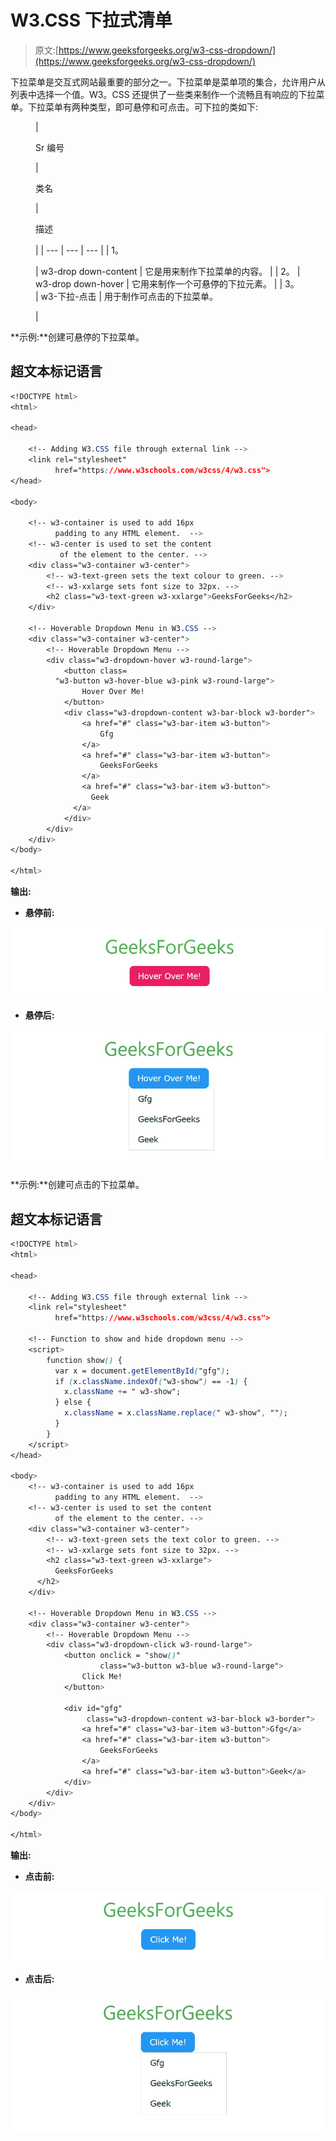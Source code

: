 # W3.CSS 下拉式清单

> 原文:[https://www.geeksforgeeks.org/w3-css-dropdown/](https://www.geeksforgeeks.org/w3-css-dropdown/)

下拉菜单是交互式网站最重要的部分之一。下拉菜单是菜单项的集合，允许用户从列表中选择一个值。W3。CSS 还提供了一些类来制作一个流畅且有响应的下拉菜单。下拉菜单有两种类型，即可悬停和可点击。可下拉的类如下:

<figure class="table">

| 

Sr 编号

 | 

类名

 | 

描述

 |
| --- | --- | --- |
| 1。

 | w3-drop down-content | 它是用来制作下拉菜单的内容。 |
| 2。 | w3-drop down-hover | 它用来制作一个可悬停的下拉元素。 |
| 3。 | w3-下拉-点击 | 用于制作可点击的下拉菜单。

 |

</figure>

**示例:**创建可悬停的下拉菜单。

## 超文本标记语言

```css
<!DOCTYPE html>
<html>

<head>

    <!-- Adding W3.CSS file through external link -->
    <link rel="stylesheet" 
          href="https://www.w3schools.com/w3css/4/w3.css">
</head>

<body>

    <!-- w3-container is used to add 16px
          padding to any HTML element.  -->
    <!-- w3-center is used to set the content 
           of the element to the center. -->
    <div class="w3-container w3-center">
        <!-- w3-text-green sets the text colour to green. -->
        <!-- w3-xxlarge sets font size to 32px. -->
        <h2 class="w3-text-green w3-xxlarge">GeeksForGeeks</h2>
    </div>

    <!-- Hoverable Dropdown Menu in W3.CSS -->
    <div class="w3-container w3-center">
        <!-- Hoverable Dropdown Menu -->
        <div class="w3-dropdown-hover w3-round-large">
            <button class=
          "w3-button w3-hover-blue w3-pink w3-round-large">
                Hover Over Me!
            </button>
            <div class="w3-dropdown-content w3-bar-block w3-border">
                <a href="#" class="w3-bar-item w3-button">
                    Gfg
                </a>
                <a href="#" class="w3-bar-item w3-button">
                    GeeksForGeeks
                </a>
                <a href="#" class="w3-bar-item w3-button">
                  Geek
              </a>
            </div>
        </div>
    </div>
</body>

</html>
```

**输出:**

*   **悬停前:**

![](img/32f59c951571a24d309255067a103309.png)

*   **悬停后:**

![](img/6a7dd89032450efb224c6a43229e9d9e.png)

**示例:**创建可点击的下拉菜单。

## 超文本标记语言

```css
<!DOCTYPE html>
<html>

<head>

    <!-- Adding W3.CSS file through external link -->
    <link rel="stylesheet" 
          href="https://www.w3schools.com/w3css/4/w3.css">

    <!-- Function to show and hide dropdown menu -->
    <script>
        function show() {
          var x = document.getElementById("gfg");
          if (x.className.indexOf("w3-show") == -1) { 
            x.className += " w3-show";
          } else {
            x.className = x.className.replace(" w3-show", "");
          }
        }
    </script>
</head>

<body>
    <!-- w3-container is used to add 16px
          padding to any HTML element.  -->
    <!-- w3-center is used to set the content 
          of the element to the center. -->
    <div class="w3-container w3-center">
        <!-- w3-text-green sets the text color to green. -->
        <!-- w3-xxlarge sets font size to 32px. -->
        <h2 class="w3-text-green w3-xxlarge">
          GeeksForGeeks
      </h2>
    </div>

    <!-- Hoverable Dropdown Menu in W3.CSS -->
    <div class="w3-container w3-center">
        <!-- Hoverable Dropdown Menu -->
        <div class="w3-dropdown-click w3-round-large">
            <button onclick = "show()" 
                    class="w3-button w3-blue w3-round-large">
                Click Me!
            </button>

            <div id="gfg" 
                 class="w3-dropdown-content w3-bar-block w3-border">
                <a href="#" class="w3-bar-item w3-button">Gfg</a>
                <a href="#" class="w3-bar-item w3-button">
                    GeeksForGeeks
                </a>
                <a href="#" class="w3-bar-item w3-button">Geek</a>
            </div>
        </div>
    </div>
</body>

</html>
```

**输出:**

*   **点击前:**

![](img/adbe3db2c409ba953a94dc7b187e3d4e.png)

*   **点击后:**

![](img/9b179b0f9ea0d8a6e8ea6992ad10f75b.png)